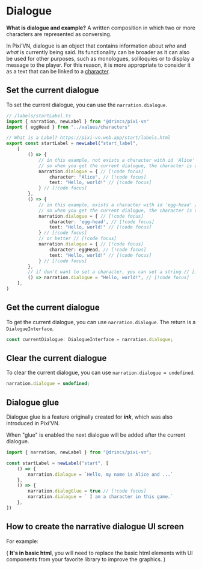 # Dialogue

**What is dialogue and example?** A written composition in which two or more characters are represented as conversing.

In Pixi’VN, dialogue is an object that contains information about _who_ and _what_ is currently being said. Its functionality can be broader as it can also be used for other purposes, such as monologues, soliloquies or to display a message to the player. For this reason, it is more appropriate to consider it as a text that can be linked to a [character](/start/character#use-characters-in-the-game).

## Set the current dialogue

To set the current dialogue, you can use the `narration.dialogue`.

```ts
// /labels/startLabel.ts
import { narration, newLabel } from "@drincs/pixi-vn"
import { eggHead } from "../values/characters"

// What is a Label? https://pixi-vn.web.app/start/labels.html
export const startLabel = newLabel("start_label",
    [
        () => {
            // in this example, not exists a character with id 'Alice' // [!code focus]
            // so when you get the current dialogue, the character is a fake character with the name 'Alice' // [!code focus]
            narration.dialogue = { // [!code focus]
                character: "Alice", // [!code focus]
                text: "Hello, world!" // [!code focus]
            } // [!code focus]
        },
        () => {
            // in this example, exists a character with id 'egg-head' // [!code focus]
            // so when you get the current dialogue, the character is the character with id 'egg-head' // [!code focus]
            narration.dialogue = { // [!code focus]
                character: 'egg-head', // [!code focus]
                text: "Hello, world!" // [!code focus]
            } // [!code focus]
            // or better // [!code focus]
            narration.dialogue = { // [!code focus]
                character: eggHead, // [!code focus]
                text: "Hello, world!" // [!code focus]
            } // [!code focus]
        },
        // if don't want to set a character, you can set a string // [!code focus]
        () => narration.dialogue = "Hello, world!", // [!code focus]
    ],
)
```

<sandbox
template="tts9jh"
entry="/src/labels/startLabel.ts"
/>

## Get the current dialogue

To get the current dialogue, you can use `narration.dialogue`. The return is a `DialogueInterface`.

```typescript
const currentDialogue: DialogueInterface = narration.dialogue;
```

## Clear the current dialogue

To clear the current dialogue, you can use `narration.dialogue = undefined`.

```typescript
narration.dialogue = undefined;
```

## Dialogue glue

Dialogue glue is a feature originally created for _**ink**_, which was also introduced in Pixi’VN.

When "glue" is enabled the next dialogue will be added after the current dialogue.

```typescript
import { narration, newLabel } from "@drincs/pixi-vn";

const startLabel = newLabel("start", [
    () => {
        narration.dialogue = `Hello, my name is Alice and ...`
    },
    () => {
        narration.dialogGlue = true // [!code focus]
        narration.dialogue = ` I am a character in this game.`
    },
])
```

<sandbox
template="ctn72c"
entry="/src/labels/startLabel.ts"
/>

## How to create the narrative dialogue UI screen

For example:

( **It's in basic html**, you will need to replace the basic html elements with UI components from your favorite library to improve the graphics. )

<sandbox
template="d6mn3d"
entry="/src/screens/NarrationScreen.tsx"
/>
